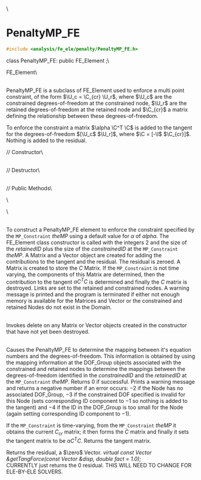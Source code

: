 \
# PenaltyMP_FE 

```cpp
#include <analysis/fe_ele/penalty/PenaltyMP_FE.h>
```

class PenaltyMP_FE: public FE_Element ;\

FE_Element\

\
PenaltyMP_FE is a subclass of FE_Element used to enforce a multi point
constraint, of the form $\U_c = \C_{cr} \U_r$, where $\U_c$ are the
constrained degrees-of-freedom at the constrained node, $\U_r$ are the
retained degrees-of-freedom at the retained node and $\C_{cr}$ a matrix
defining the relationship between these degrees-of-freedom.

To enforce the constraint a matrix $\alpha \C^T \C$ is added to the
tangent for the degrees-of-freedom $[\U_c$ $\U_r]$, where $\C = [-\I$
$\C_{cr}]$. Nothing is added to the residual.

// Constructor\

\
// Destructor\

\
// Public Methods\

\

\

\
To construct a PenaltyMP_FE element to enforce the constraint specified
by the `MP_Constraint` *theMP* using a default value for $\alpha$ of
$alpha$. The FE_Element class constructor is called with the integers
$2$ and the size of the *retainedID* plus the size of the
*constrainedID* at the `MP_Constraint` *theMP*. A Matrix and a Vector
object are created for adding the contributions to the tangent and the
residual. The residual is zeroed. A Matrix is created to store the $C$
Matrix. If the `MP_Constraint` is not time varying, the components of this
Matrix are determined, then the contribution to the tangent
$\alpha C^TC$ is determined and finally the $C$ matrix is destroyed.
Links are set to the retained and constrained nodes. A warning message
is printed and the program is terminated if either not enough memory is
available for the Matrices and Vector or the constrained and retained
Nodes do not exist in the Domain.

\
Invokes delete on any Matrix or Vector objects created in the
constructor that have not yet been destroyed.

\
Causes the PenaltyMP_FE to determine the mapping between it's equation
numbers and the degrees-of-freedom. This information is obtained by
using the mapping information at the DOF_Group objects associated with
the constrained and retained nodes to determine the mappings between the
degrees-of-freedom identified in the *constrainedID* and the
*retainedID* at the `MP_Constraint` *theMP*. Returns $0$ if successful.
Prints a warning message and returns a negative number if an error
occurs: $-2$ if the Node has no associated DOF_Group, $-3$ if the
constrained DOF specified is invalid for this Node (sets corresponding
ID component to $-1$ so nothing is added to the tangent) and $-4$ if the
ID in the DOF_Group is too small for the Node (again setting
corresponding ID component to $-1$).

If the `MP_Constraint` is time-varying, from the `MP_Constraint` *theMP* it
obtains the current $C_{cr}$ matrix; it then forms the $C$ matrix and
finally it sets the tangent matrix to be $\alpha
C^TC$. Returns the tangent matrix.

Returns the residual, a $\zero$ Vector.
*virtual const Vector &getTangForce(const Vector &disp, double fact =
1.0);* \
CURRENTLY just returns the $0$ residual. THIS WILL NEED TO CHANGE FOR
ELE-BY-ELE SOLVERS.
